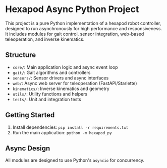 # Hexapod Async Python Project

This project is a pure Python implementation of a hexapod robot controller, designed to run asynchronously for high performance and responsiveness. It includes modules for gait control, sensor integration, web-based teleoperation, and inverse kinematics.

## Structure
- `core/`: Main application logic and async event loop
- `gait/`: Gait algorithms and controllers
- `sensors/`: Sensor drivers and async interfaces
- `web/`: Async web server for teleoperation (FastAPI/Starlette)
- `kinematics/`: Inverse kinematics and geometry
- `utils/`: Utility functions and helpers
- `tests/`: Unit and integration tests

## Getting Started
1. Install dependencies: `pip install -r requirements.txt`
2. Run the main application: `python -m hexapod_py`

## Async Design
All modules are designed to use Python's `asyncio` for concurrency.
